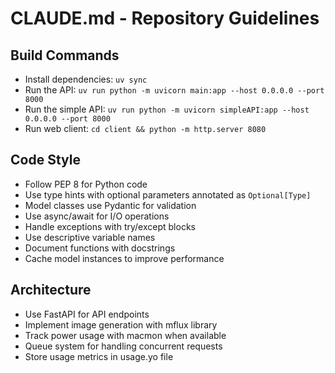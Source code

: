 # CLAUDE.md - Repository Guidelines

## Build Commands
- Install dependencies: `uv sync`
- Run the API: `uv run python -m uvicorn main:app --host 0.0.0.0 --port 8000`
- Run the simple API: `uv run python -m uvicorn simpleAPI:app --host 0.0.0.0 --port 8000`
- Run web client: `cd client && python -m http.server 8080`

## Code Style
- Follow PEP 8 for Python code
- Use type hints with optional parameters annotated as `Optional[Type]`
- Model classes use Pydantic for validation
- Use async/await for I/O operations
- Handle exceptions with try/except blocks
- Use descriptive variable names
- Document functions with docstrings
- Cache model instances to improve performance

## Architecture
- Use FastAPI for API endpoints
- Implement image generation with mflux library
- Track power usage with macmon when available
- Queue system for handling concurrent requests
- Store usage metrics in usage.yo file